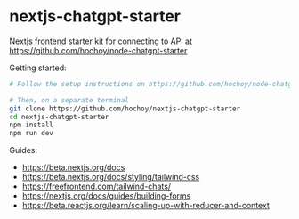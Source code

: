 # nextjs-chatgpt-starter

Nextjs frontend starter kit for connecting to API at https://github.com/hochoy/node-chatgpt-starter

Getting started:
```bash
# Follow the setup instructions on https://github.com/hochoy/node-chatgpt-starter

# Then, on a separate terminal
git clone https://github.com/hochoy/nextjs-chatgpt-starter
cd nextjs-chatgpt-starter
npm install
npm run dev
```

Guides:

- https://beta.nextjs.org/docs
- https://beta.nextjs.org/docs/styling/tailwind-css
- https://freefrontend.com/tailwind-chats/
- https://nextjs.org/docs/guides/building-forms
- https://beta.reactjs.org/learn/scaling-up-with-reducer-and-context
